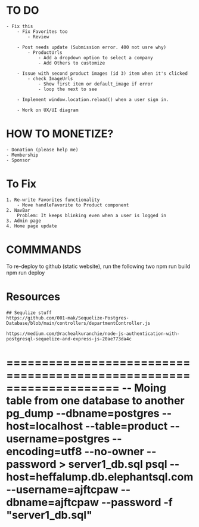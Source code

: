 # TO DO 
    - Fix this
        - Fix Favorites too 
            - Review 

        - Post needs update (Submission error. 400 not usre why)
            - ProductUrls
                - Add a dropdown option to select a company
                - Add Others to customize

        - Issue with second product images (id 3) item when it's clicked
            - check ImageUrls
                - Show first item or default_image if error
                - loop the next to see 

        - Implement window.location.reload() when a user sign in. 

        - Work on UX/UI diagram 

# HOW TO MONETIZE?
    - Donation (please help me)
    - Membership 
    - Sponsor

# To Fix
    1. Re-write Favorites functionality
        - Move handleFavorite to Product component
    2. NavBar  
        Problem: It keeps blinking even when a user is logged in
    3. Admin page 
    4. Home page update 


# COMMMANDS
To re-deploy to github (static website), run the following two
    npm run build
    npm run deploy


# Resources
    ## Sequlize stuff
    https://github.com/001-mak/Sequelize-Postgres-Database/blob/main/controllers/departmentController.js

    https://medium.com/@rachealkuranchie/node-js-authentication-with-postgresql-sequelize-and-express-js-20ae773da4c
    
====================================================================
-- Moing table from one database to another  
pg_dump --dbname=postgres --host=localhost --table=product --username=postgres --encoding=utf8 --no-owner  --password > server1_db.sql
psql --host=heffalump.db.elephantsql.com --username=ajftcpaw --dbname=ajftcpaw --password -f "server1_db.sql"
====================================================================

